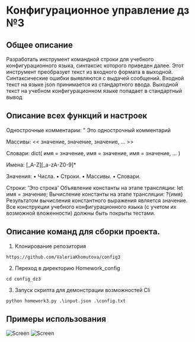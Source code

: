 # Конфигурационное управление дз №3
## Общее описание
Разработать инструмент командной строки для учебного конфигурационного
языка, синтаксис которого приведен далее. Этот инструмент преобразует текст из
входного формата в выходной. Синтаксические ошибки выявляются с выдачей
сообщений.
Входной текст на языке json принимается из стандартного ввода. Выходной
текст на учебном конфигурационном языке попадает в стандартный вывод
##  Описание всех функций и настроек
Однострочные комментарии:
" Это однострочный комментарий

Массивы:
<< значение, значение, значение, ... >>

Словари:
dict(
имя = значение,
имя = значение,
имя = значение,
...
)

Имена:
[_A-Z][_a-zA-Z0-9]*

Значения:
• Числа.
• Строки.
• Массивы.
• Словари.

Строки:
'Это строка'
Объявление константы на этапе трансляции:
let имя = значение;
Вычисление константы на этапе трансляции:
?{имя}
Результатом вычисления константного выражения является значение.
Все конструкции учебного конфигурационного языка (с учетом их
возможной вложенности) должны быть покрыты тестами. 

##  Описание команд для сборки проекта.
1. Клонирование репозитория 

```https://github.com/ValeriaKhomutova/config3```

2. Переход в директорию Homework_config

```cd config_dz3```

3. Запуск скрипта для демонстрации возможностей Cli

```python homework3.py .\input.json .\config.txt```
## Примеры использования
![Screen]()
![Screen]()
<!--описание коммитов-->